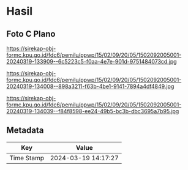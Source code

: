 # Hasil

## Foto C Plano

https://sirekap-obj-formc.kpu.go.id/fdc6/pemilu/ppwp/15/02/09/20/05/1502092005001-20240319-133909--6c5223c5-f0aa-4e7e-901d-9751484073cd.jpg

https://sirekap-obj-formc.kpu.go.id/fdc6/pemilu/ppwp/15/02/09/20/05/1502092005001-20240319-134008--898a3211-f63b-4be1-9141-7894a4df4849.jpg

https://sirekap-obj-formc.kpu.go.id/fdc6/pemilu/ppwp/15/02/09/20/05/1502092005001-20240319-134039--f84f8598-ee24-49b5-bc3b-dbc3695a7b95.jpg


## Metadata

| Key        | Value               |
| ---------- | ------------------- |
| Time Stamp | 2024-03-19 14:17:27 |



